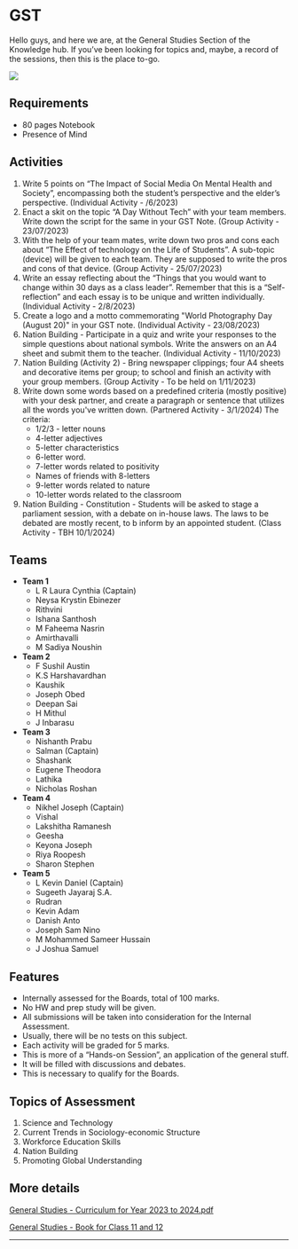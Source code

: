 # GST

Hello guys, and here we are, at the General Studies Section of the Knowledge hub. If you’ve been looking for topics and, maybe, a record of the sessions, then this is the place to-go.

![](https://images.unsplash.com/photo-1499244571948-7ccddb3583f1?crop=entropy\&cs=tinysrgb\&fit=max\&fm=jpg\&ixid=M3wxNDIyNzR8MHwxfHNlYXJjaHw3fHxnZW5lcmFsJTIwc3R1ZGllc3xlbnwwfHx8fDE2OTE0MjI1MDJ8MA\&ixlib=rb-4.0.3\&q=80\&w=1080)

## Requirements

* 80 pages Notebook
* Presence of Mind

## Activities

1. Write 5 points on “The Impact of Social Media On Mental Health and Society”, encompassing both the student’s perspective and the elder’s perspective. (Individual Activity - /6/2023)
2. Enact a skit on the topic “A Day Without Tech” with your team members. Write down the script for the same in your GST Note. (Group Activity - 23/07/2023)
3. With the help of your team mates, write down two pros and cons each about “The Effect of technology on the Life of Students”. A sub-topic (device) will be given to each team. They are supposed to write the pros and cons of that device. (Group Activity - 25/07/2023)
4. Write an essay reflecting about the “Things that you would want to change within 30 days as a class leader”. Remember that this is a “Self-reflection” and each essay is to be unique and written individually. (Individual Activity - 2/8/2023)
5. Create a logo and a motto commemorating "World Photography Day (August 20)" in your GST note. (Individual Activity - 23/08/2023)
6. Nation Building - Participate in a quiz and write your responses to the simple questions about national symbols. Write the answers on an A4 sheet and submit them to the teacher. (Individual Activity - 11/10/2023)
7. Nation Building (Activity 2) - Bring newspaper clippings; four A4 sheets and decorative items per group; to school and finish an activity with your group members. (Group Activity - To be held on 1/11/2023)
8. Write down some words based on a predefined criteria (mostly positive) with your desk partner, and create a paragraph or sentence that utilizes all the words you've written down. (Partnered Activity - 3/1/2024) The criteria:
   * 1/2/3 - letter nouns
   * 4-letter adjectives
   * 5-letter characteristics
   * 6-letter word.
   * 7-letter words related to positivity
   * Names of friends with 8-letters
   * 9-letter words related to nature
   * 10-letter words related to the classroom
9. Nation Building - Constitution - Students will be asked to stage a parliament session, with a debate on in-house laws. The laws to be debated are mostly recent, to b inform by an appointed student. (Class Activity - TBH 10/1/2024)

## Teams

* **Team 1**
  * L R Laura Cynthia (Captain)
  * Neysa Krystin Ebinezer
  * Rithvini
  * Ishana Santhosh
  * M Faheema Nasrin
  * Amirthavalli
  * M Sadiya Noushin
* **Team 2**
  * F Sushil Austin
  * K.S Harshavardhan
  * Kaushik
  * Joseph Obed
  * Deepan Sai
  * H Mithul
  * J Inbarasu
* **Team 3**
  * Nishanth Prabu
  * Salman (Captain)
  * Shashank
  * Eugene Theodora
  * Lathika
  * Nicholas Roshan
* **Team 4**
  * Nikhel Joseph (Captain)
  * Vishal
  * Lakshitha Ramanesh
  * Geesha
  * Keyona Joseph
  * Riya Roopesh
  * Sharon Stephen
* **Team 5**
  * L Kevin Daniel (Captain)
  * Sugeeth Jayaraj S.A.
  * Rudran
  * Kevin Adam
  * Danish Anto
  * Joseph Sam Nino
  * M Mohammed Sameer Hussain
  * J Joshua Samuel

## Features

* Internally assessed for the Boards, total of 100 marks.
* No HW and prep study will be given.
* All submissions will be taken into consideration for the Internal Assessment.
* Usually, there will be no tests on this subject.
* Each activity will be graded for 5 marks.
* This is more of a “Hands-on Session”, an application of the general stuff.
* It will be filled with discussions and debates.
* This is necessary to qualify for the Boards.

## Topics of Assessment

1. Science and Technology
2. Current Trends in Sociology-economic Structure
3. Workforce Education Skills
4. Nation Building
5. Promoting Global Understanding

## More details

[General Studies - Curriculum for Year 2023 to 2024.pdf](https://res.craft.do/user/full/34ae8ebc-d508-7305-20e2-17e06364862c/0017cbfb-701e-01e6-42e7-0de0091e2c9e/3Bv3aQ1Mt5ZG8ZzaRHhJbeirCD8SYXtcXYrCsTgyl1Mz/General%20Studies%20-%20Curriculum%20for%20Year%202023%20to%202024.pdf)

[General Studies - Book for Class 11 and 12](https://cbseacademic.nic.in/web\_material/CurriculumMain22/internal\_assement/General\_Studies.pdf)

***
